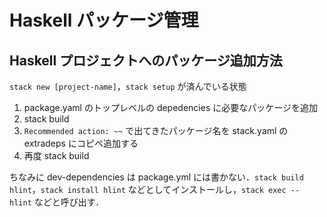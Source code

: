 # Haskell パッケージ管理

## Haskell プロジェクトへのパッケージ追加方法

`stack new [project-name]`，`stack setup` が済んでいる状態

1. package.yaml のトップレベルの depedencies に必要なパッケージを追加
2. stack build
3. `Recommended action: ~~` で出てきたパッケージ名を stack.yaml の extradeps にコピペ追加する
4. 再度 stack build

ちなみに dev-dependencies は package.yml には書かない．`stack build hlint`，`stack install hlint` などとしてインストールし，`stack exec -- hlint` などと呼び出す．
